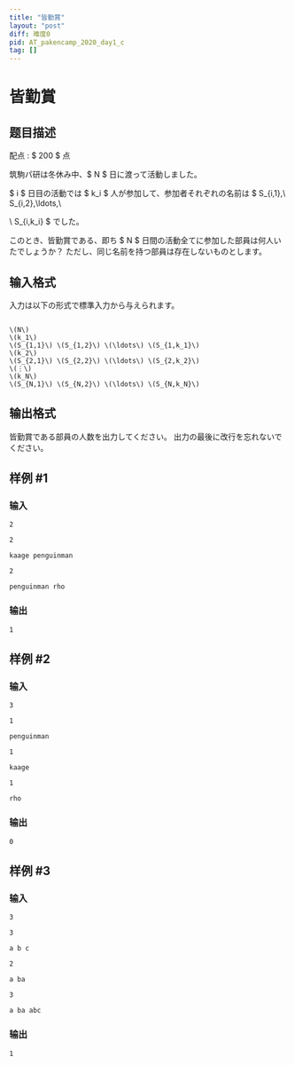 ```yaml
---
title: "皆勤賞"
layout: "post"
diff: 难度0
pid: AT_pakencamp_2020_day1_c
tag: []
---
```


# 皆勤賞

## 题目描述

[problemUrl]: https://atcoder.jp/contests/pakencamp-2020-day1/tasks/pakencamp_2020_day1_c

配点 : $ 200 $ 点

筑駒パ研は冬休み中、$ N $ 日に渡って活動しました。

 $ i $ 日目の活動では $ k_i $ 人が参加して、参加者それぞれの名前は $ S_{i,1},\ S_{i,2},\ldots,\
\ S_{i,k_i} $ でした。

 このとき、皆勤賞である、即ち $ N $ 日間の活動全てに参加した部員は何人いたでしょうか？ ただし、同じ名前を持つ部員は存在しないものとします。

## 输入格式

入力は以下の形式で標準入力から与えられます。

 ```

\(N\)
\(k_1\)
\(S_{1,1}\) \(S_{1,2}\) \(\ldots\) \(S_{1,k_1}\)
\(k_2\)
\(S_{2,1}\) \(S_{2,2}\) \(\ldots\) \(S_{2,k_2}\)
\(⋮\)
\(k_N\)
\(S_{N,1}\) \(S_{N,2}\) \(\ldots\) \(S_{N,k_N}\)
```

## 输出格式

皆勤賞である部員の人数を出力してください。 出力の最後に改行を忘れないでください。

## 样例 #1

### 输入

```
2
2
kaage penguinman
2
penguinman rho
```

### 输出

```
1
```

## 样例 #2

### 输入

```
3
1
penguinman
1
kaage
1
rho
```

### 输出

```
0
```

## 样例 #3

### 输入

```
3
3
a b c
2
a ba
3
a ba abc
```

### 输出

```
1
```


